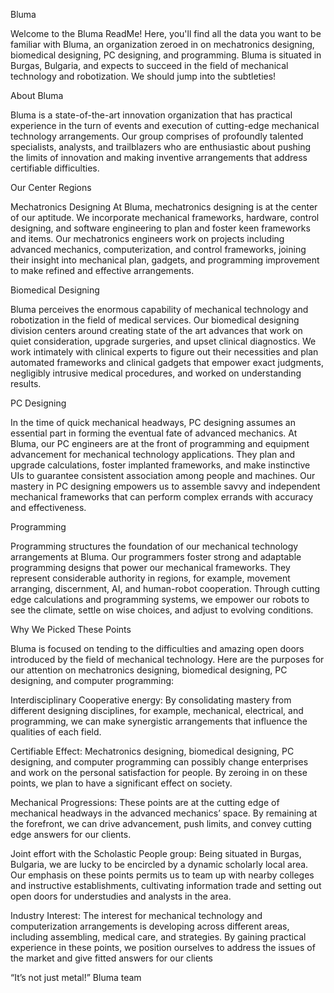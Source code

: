 Bluma

Welcome to the Bluma ReadMe! Here, you'll find all the data you want to be familiar with Bluma, an organization zeroed in on mechatronics designing, biomedical designing, PC designing, and programming. Bluma is situated in Burgas, Bulgaria, and expects to succeed in the field of mechanical technology and robotization. We should jump into the subtleties!

About Bluma

Bluma is a state-of-the-art innovation organization that has practical experience in the turn of events and execution of cutting-edge mechanical technology arrangements. Our group comprises of profoundly talented specialists, analysts, and trailblazers who are enthusiastic about pushing the limits of innovation and making inventive arrangements that address certifiable difficulties.

Our Center Regions

Mechatronics Designing
At Bluma, mechatronics designing is at the center of our aptitude. We incorporate mechanical frameworks, hardware, control designing, and software engineering to plan and foster keen frameworks and items. Our mechatronics engineers work on projects including advanced mechanics, computerization, and control frameworks, joining their insight into mechanical plan, gadgets, and programming improvement to make refined and effective arrangements.

Biomedical Designing

Bluma perceives the enormous capability of mechanical technology and robotization in the field of medical services. Our biomedical designing division centers around creating state of the art advances that work on quiet consideration, upgrade surgeries, and upset clinical diagnostics. We work intimately with clinical experts to figure out their necessities and plan automated frameworks and clinical gadgets that empower exact judgments, negligibly intrusive medical procedures, and worked on understanding results.

PC Designing

In the time of quick mechanical headways, PC designing assumes an essential part in forming the eventual fate of advanced mechanics. At Bluma, our PC engineers are at the front of programming and equipment advancement for mechanical technology applications. They plan and upgrade calculations, foster implanted frameworks, and make instinctive UIs to guarantee consistent association among people and machines. Our mastery in PC designing empowers us to assemble savvy and independent mechanical frameworks that can perform complex errands with accuracy and effectiveness.

Programming

Programming structures the foundation of our mechanical technology arrangements at Bluma. Our programmers foster strong and adaptable programming designs that power our mechanical frameworks. They represent considerable authority in regions, for example, movement arranging, discernment, AI, and human-robot cooperation. Through cutting edge calculations and programming systems, we empower our robots to see the climate, settle on wise choices, and adjust to evolving conditions.

Why We Picked These Points

Bluma is focused on tending to the difficulties and amazing open doors introduced by the field of mechanical technology. Here are the purposes for our attention on mechatronics designing, biomedical designing, PC designing, and computer programming:

Interdisciplinary Cooperative energy: By consolidating mastery from different designing disciplines, for example, mechanical, electrical, and programming, we can make synergistic arrangements that influence the qualities of each field.

Certifiable Effect: Mechatronics designing, biomedical designing, PC designing, and computer programming can possibly change enterprises and work on the personal satisfaction for people. By zeroing in on these points, we plan to have a significant effect on society.

Mechanical Progressions: These points are at the cutting edge of mechanical headways in the advanced mechanics’ space. By remaining at the forefront, we can drive advancement, push limits, and convey cutting edge answers for our clients.

Joint effort with the Scholastic People group: Being situated in Burgas, Bulgaria, we are lucky to be encircled by a dynamic scholarly local area. Our emphasis on these points permits us to team up with nearby colleges and instructive establishments, cultivating information trade and setting out open doors for understudies and analysts in the area.

Industry Interest: The interest for mechanical technology and computerization arrangements is developing across different areas, including assembling, medical care, and strategies. By gaining practical experience in these points, we position ourselves to address the issues of the market and give fitted answers for our clients

“It’s not just metal!”
Bluma team
